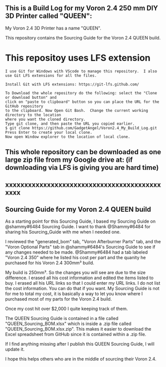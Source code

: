 ## This is a Build Log for my Voron 2.4 250 mm DIY 3D Printer called "QUEEN":

My Voron 2.4 3D Printer has a name "QUEEN".

This repository contains the Sourcing Guide for the Voron 2.4 QUEEN build.

# This repositoy uses LFS extension

```
I use Git for Windows with VScode to manage this repository.  I also use Git LFS extensions for all the files.

Install Git with LFS extensions: https://git-lfs.github.com/

To Download the whole repository do the following: select the "Clone or download button" and
click on "paste to clipboard" button so you can place the URL for the GitHub repository
to the clipboard. Now Open Git Bash.  Change the current working directory to the location
where you want the cloned directory.
Type git clone, and then paste the URL you copied earlier.
$ git clone https://github.com/GadgetAngel/Voron2.4_My_Build_Log.git
Press Enter to create your local clone.
Now open Window explorer to the location of local clone.
```

## This whole repository can be downloaded as one large zip file from my Google drive at: (if downloading via LFS is giving you are hard time)

## xxxxxxxxxxxxxxxxxxxxxxxxxxxxxxxxxxxxxxxxxxxxx

## Sourcing Guide for my Voron 2.4 QUEEN build

As a starting point for this Sourcing Guide, I based my Sourcing Guide on @shammy#6484 Sourcing Guide.  I want to thank @Shammy#6484 for sharing his Sourcing_Guide with me when I needed one.

I reviewed the "generated_bom" tab, "Voron Afterburner Parts" tab, and the "Voron Optional Parts" tab in @shammy#6484's Sourcing Guide to see if any changes needed to be made.  @Shammy#6484 had a tab labeled "Voron 2.4 350" where he listed his cost per part and the quanity he purchased for his Voron 2.4 300mm³ build.

My build is 250mm³. So the changes you will see are due to the size difference.  I erased all his cost information and edited the items listed to buy.  I erased all his URL links so that I could enter my URL links.  I do not list the cost information. You can do that if you want.  My Sourcing Guide is not for me to total my cost, it is basically a way to let you know where I purchased most of my parts for the Voron 2.4 build.

Once my cost hit over $2,000 I quite keeping track of them.

The QUEEN Sourcing Guide is contained in a file called "QUEEN_Sourcing_BOM.xlsx" which is inside a .zip file called "QUEEN_Sourcing_BOM.xlsx.zip".  This makes it easier to download the Excel spreadsheet from GitHub since it is contained within a .zip file.

If I find anything missing after I publish this QUEEN Sourcing Guide, I will update it.

I hope this helps others who are in the middle of sourcing their Voron 2.4.